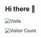 ## Hi there 👋

![Visits](https://komarev.com/ghpvc/?username=mirbyte&color=1cb456&style=flat&abbreviated=true&label=PROFILE+VIEWS++)



<!--blue 5757ff-->





![Visitor Count](https://hit.yhype.me/github/profile?account_id=83219244)

